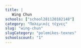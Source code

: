 ```yaml
---
title: |
   Wing Chun
schools: ["school281120182148"]
category: "Πολεμικές τέχνες"
slug: "wing-chun"
slugCategory: "polemikes-texnes"
schoolscount: "1"
---
```


